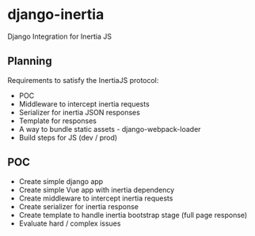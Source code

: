 # django-inertia
Django Integration for Inertia JS

## Planning

Requirements to satisfy the InertiaJS protocol:

* POC
* Middleware to intercept inertia requests
* Serializer for inertia JSON responses
* Template for responses
* A way to bundle static assets - django-webpack-loader
* Build steps for JS (dev / prod)

## POC

* Create simple django app
* Create simple Vue app with inertia dependency
* Create middleware to intercept inertia requests
* Create serializer for inertia response
* Create template to handle inertia bootstrap stage (full page response)
* Evaluate hard / complex issues
